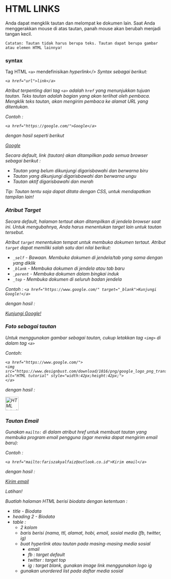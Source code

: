 # HTML LINKS

Anda dapat mengklik tautan dan melompat ke dokumen lain. Saat Anda menggerakkan mouse di atas tautan, panah mouse akan berubah menjadi tangan kecil. 

```Catatan: Tautan tidak harus berupa teks. Tautan dapat berupa gambar atau elemen HTML lainnya!```

### syntax
Tag HTML ```<a>``` mendefinisikan <i>hyperlink</>
<i>Syntax</i> sebagai berikut:
```
<a href="url">link</a>
```
Atribut terpenting dari tag ```<a>``` adalah ```href``` yang menunjukkan tujuan tautan. Teks tautan adalah bagian yang akan terlihat oleh pembaca.
Mengklik teks tautan, akan mengirim pembaca ke alamat URL yang ditentukan.

Contoh :
```
<a href="https://google.com/">Google</a>
```
dengan hasil seperti berikut

<a href="https://google.com/">Google</a>

Secara <i>default</i>, link (tautan) akan ditampilkan pada semua browser sebagai berikut :
- Tautan yang belum dikunjungi digarisbawahi dan berwarna biru
- Tautan yang dikunjungi digarisbawahi dan berwarna ungu
- Tautan aktif digarisbawahi dan merah

Tip: Tautan tentu saja dapat ditata dengan CSS, untuk mendapatkan tampilan lain!

### Atribut Target
Secara default, halaman tertaut akan ditampilkan di jendela browser saat ini. Untuk mengubahnya, Anda harus menentukan target lain untuk tautan tersebut.

Atribut ```target``` menentukan tempat untuk membuka dokumen tertaut. 
Atribut ```target``` dapat memiliki salah satu dari nilai berikut:
- ```_self``` - Bawaan. Membuka dokumen di jendela/tab yang sama dengan yang diklik
- ```_blank``` - Membuka dokumen di jendela atau tab baru
- ```_parent``` - Membuka dokumen dalam bingkai induk
- ```_top``` - Membuka dokumen di seluruh badan jendela

Contoh :
```<a href="https://www.google.com/" target="_blank">Kunjungi Google!</a>```

dengan hasil :

<a href="https://www.google.com/" target="_blank">Kunjungi Google!</a>

### Foto sebagai tautan
Untuk menggunakan gambar sebagai tautan, cukup letakkan tag ```<img>``` di dalam tag ```<a>```

Contoh:
```
<a href="https://www.google.com/">
<img src="https://www.designbust.com/download/1016/png/google_logo_png_transparent512.png" alt="HTML tutorial" style="width:42px;height:42px;">
</a>
```

dengan hasil :

<a href="https://www.google.com/">
<img src="https://www.designbust.com/download/1016/png/google_logo_png_transparent512.png" alt="HTML tutorial" style="width:42px;height:42px;">
</a>

### Tautan Email
Gunakan ```mailto:``` di dalam atribut href untuk membuat tautan yang membuka program email pengguna (agar mereka dapat mengirim email baru):

Contoh :
```
<a href="mailto:fariszakyalfaiz@outlook.co.id">Kirim email</a>
```

dengan hasil :

<a href="mailto:fariszakyalfaiz@outlook.co.id">Kirim email</a>

Latihan!

Buatlah halaman HTML berisi biodata dengan ketentuan :
- title - Biodata
- heading 2 - Biodata
- table :
    - 2 kolom
    - baris berisi (nama, ttl, alamat, hobi, email, sosial media (fb, twitter, ig)
    - buat <i>hyperlink</i> atau tautan pada masing-masing media sosial
        - email
        - fb : target default
        - twitter : target top
        - ig : target blank, gunakan image link menggunakan logo ig
    - gunakan unordered list pada daftar media sosial
